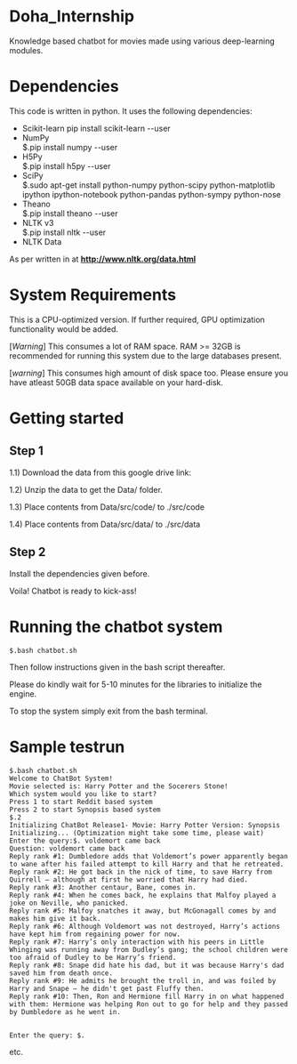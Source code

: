 # Doha_Internship

Knowledge based chatbot for movies made using various deep-learning modules.

# Dependencies

This code is written in python. It uses the following dependencies: 

* Scikit-learn
	pip install scikit-learn --user
* NumPy       
	$.pip install numpy --user
* H5Py        
	$.pip install h5py --user
* SciPy       
	$.sudo apt-get install python-numpy python-scipy python-matplotlib ipython ipython-notebook python-pandas python-sympy python-nose
* Theano      
	$.pip install theano --user 
* NLTK v3     
	$.pip install nltk --user
* NLTK Data   

As per written in at **http://www.nltk.org/data.html**

# System Requirements

This is a CPU-optimized version. If further required, GPU optimization functionality would be added.

[*Warning*] This consumes a lot of RAM space. RAM >= 32GB is recommended for running this system due to the large databases present.

[*warning*] This consumes high amount of disk space too. Please ensure you have atleast 50GB data space available on your hard-disk.

# Getting started

Step 1
------ 

1.1) Download the data from this google drive link:

1.2) Unzip the data to get the Data/ folder.

1.3) Place contents from Data/src/code/ to ./src/code

1.4) Place contents from Data/src/data/ to ./src/data

Step 2
------

Install the dependencies given before.

Voila! Chatbot is ready to kick-ass!

# Running the chatbot system

	$.bash chatbot.sh

Then follow instructions given in the bash script thereafter.

Please do kindly wait for 5-10 minutes for the libraries to initialize the engine. 

To stop the system simply exit from the bash terminal.

# Sample testrun

	$.bash chatbot.sh 
	Welcome to ChatBot System!
	Movie selected is: Harry Potter and the Socerers Stone!
	Which system would you like to start?
	Press 1 to start Reddit based system
	Press 2 to start Synopsis based system
	$.2
	Initializing ChatBot Release1- Movie: Harry Potter Version: Synopsis
	Initializing... (Optimization might take some time, please wait)
	Enter the query:$. voldemort came back       
	Question: voldemort came back
	Reply rank #1: Dumbledore adds that Voldemort’s power apparently began to wane after his failed attempt to kill Harry and that he retreated.
	Reply rank #2: He got back in the nick of time, to save Harry from Quirrell – although at first he worried that Harry had died.
	Reply rank #3: Another centaur, Bane, comes in.
	Reply rank #4: When he comes back, he explains that Malfoy played a joke on Neville, who panicked.
	Reply rank #5: Malfoy snatches it away, but McGonagall comes by and makes him give it back.
	Reply rank #6: Although Voldemort was not destroyed, Harry’s actions have kept him from regaining power for now.
	Reply rank #7: Harry’s only interaction with his peers in Little Whinging was running away from Dudley’s gang; the school children were too afraid of Dudley to be Harry’s friend.
	Reply rank #8: Snape did hate his dad, but it was because Harry's dad saved him from death once.
	Reply rank #9: He admits he brought the troll in, and was foiled by Harry and Snape – he didn't get past Fluffy then.
	Reply rank #10: Then, Ron and Hermione fill Harry in on what happened with them: Hermione was helping Ron out to go for help and they passed by Dumbledore as he went in.
	 
	 
	Enter the query: $. 
	
etc.
